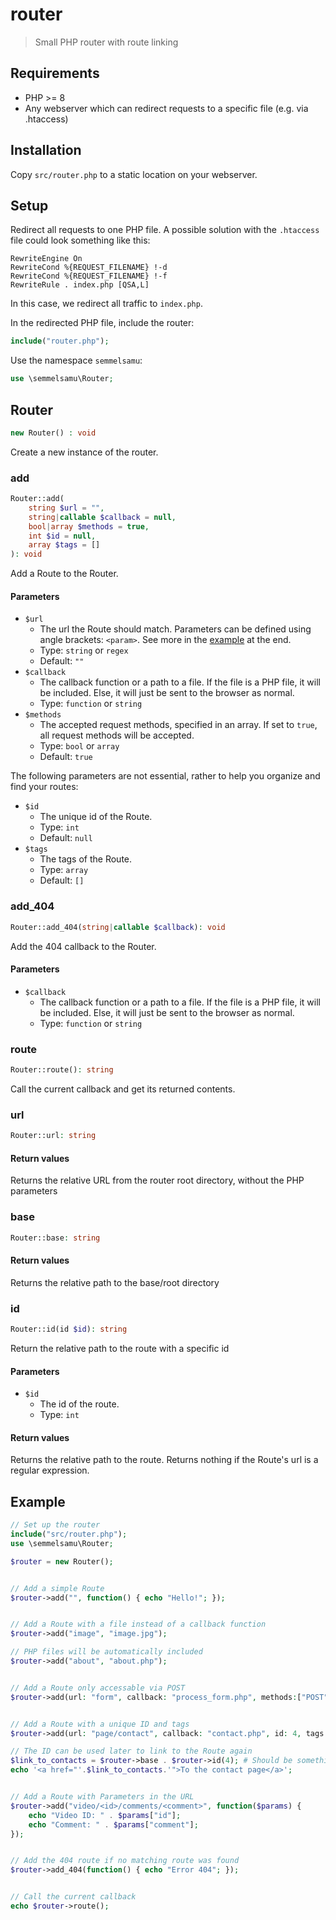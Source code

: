 # router

> Small PHP router with route linking

## Requirements

- PHP >= 8
- Any webserver which can redirect requests to a specific file (e.g. via .htaccess)

## Installation

Copy `src/router.php` to a static location on your webserver.

## Setup

Redirect all requests to one PHP file. A possible solution with the `.htaccess` file could look something like this:

```htaccess
RewriteEngine On
RewriteCond %{REQUEST_FILENAME} !-d
RewriteCond %{REQUEST_FILENAME} !-f
RewriteRule . index.php [QSA,L]
```

In this case, we redirect all traffic to `index.php`.

In the redirected PHP file, include the router:

```php
include("router.php");
```
Use the namespace `semmelsamu`:

```php
use \semmelsamu\Router;
```

## Router

```php
new Router() : void
```

Create a new instance of the router.

### add

```php
Router::add(
    string $url = "",
    string|callable $callback = null,
    bool|array $methods = true, 
    int $id = null,
    array $tags = []
): void
```

Add a Route to the Router.

#### Parameters

- `$url`
    - The url the Route should match. Parameters can be defined using angle brackets: `<param>`. See more in the [example](#example) at the end.
    - Type: `string` or `regex`
    - Default: `""`
- `$callback`
    - The callback function or a path to a file. If the file is a PHP file, it will be included. Else, it will just be sent to the browser as normal.
    - Type: `function` or `string`
- `$methods`
    - The accepted request methods, specified in an array. If set to `true`, all request methods will be accepted.
    - Type: `bool` or `array`
    - Default: `true`

The following parameters are not essential, rather to help you organize and find your routes:

- `$id`
    - The unique id of the Route.
    - Type: `int`
    - Default: `null`
- `$tags`
    - The tags of the Route.
    - Type: `array`
    - Default: `[]`

### add_404

```php
Router::add_404(string|callable $callback): void
```

Add the 404 callback to the Router.

#### Parameters

- `$callback`
    - The callback function or a path to a file. If the file is a PHP file, it will be included. Else, it will just be sent to the browser as normal.
    - Type: `function` or `string`

### route

```php
Router::route(): string
```

Call the current callback and get its returned contents.

### url

```php
Router::url: string
```

#### Return values

Returns the relative URL from the router root directory, without the PHP parameters

### base

```php
Router::base: string
```

#### Return values

Returns the relative path to the base/root directory

### id

```php
Router::id(id $id): string
```

Return the relative path to the route with a specific id

#### Parameters

- `$id`
    - The id of the route.
    - Type: `int`

#### Return values

Returns the relative path to the route. Returns nothing if the Route's url is a regular expression.

## Example

```php
// Set up the router
include("src/router.php");
use \semmelsamu\Router;

$router = new Router();


// Add a simple Route
$router->add("", function() { echo "Hello!"; });


// Add a Route with a file instead of a callback function
$router->add("image", "image.jpg");

// PHP files will be automatically included
$router->add("about", "about.php"); 


// Add a Route only accessable via POST
$router->add(url: "form", callback: "process_form.php", methods:["POST"]);


// Add a Route with a unique ID and tags
$router->add(url: "page/contact", callback: "contact.php", id: 4, tags: ["main", "public"]);

// The ID can be used later to link to the Route again
$link_to_contacts = $router->base . $router->id(4); # Should be something like "./page/contact"
echo '<a href="'.$link_to_contacts.'">To the contact page</a>';


// Add a Route with Parameters in the URL
$router->add("video/<id>/comments/<comment>", function($params) {
    echo "Video ID: " . $params["id"]; 
    echo "Comment: " . $params["comment"]; 
});


// Add the 404 route if no matching route was found
$router->add_404(function() { echo "Error 404"; });


// Call the current callback
echo $router->route();
```